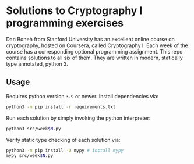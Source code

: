 # Solutions to Cryptography I programming exercises
Dan Boneh from Stanford University has an excellent online course on cryptography, hosted on Coursera, called Cryptography I. Each week of the course has a corresponding optional programming assignment. This repo contains solutions to all six of them. They are written in modern, statically type annotated, python 3.

## Usage
Requires python version `3.9` or newer. Install dependencies via:
```bash
python3 -m pip install -r requirements.txt
```

Run each solution by simply invoking the python interpreter:
```bash
python3 src/week$N.py
```

Verify static type checking of each solution via:
```bash
python3 -m pip install -U mypy # install mypy
mypy src/week$N.py
```

